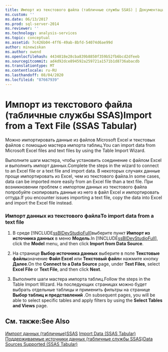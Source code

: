```yaml
---
title: Импорт из текстового файла (табличные службы SSAS) | Документация Майкрософт
ms.custom: ''
ms.date: 06/13/2017
ms.prod: sql-server-2014
ms.reviewer: ''
ms.technology: analysis-services
ms.topic: conceptual
ms.assetid: 7c426b04-4ff6-49ab-8bfd-54074d6ae99d
author: minewiskan
ms.author: owend
ms.openlocfilehash: 4434818e28cba839b8850f359b52fb6bcd2dfeeb
ms.sourcegitcommit: ad4d92dce894592a259721a1571b1d8736abacdb
ms.translationtype: MT
ms.contentlocale: ru-RU
ms.lasthandoff: 08/04/2020
ms.locfileid: "87667939"
---
```

# <a name="import-from-a-text-file-ssas-tabular"></a><span data-ttu-id="9a656-102">Импорт из текстового файла (табличные службы SSAS)</span><span class="sxs-lookup"><span data-stu-id="9a656-102">Import from a Text File (SSAS Tabular)</span></span>
  <span data-ttu-id="9a656-103">Можно импортировать данные из файлов Microsoft Excel и текстовых файлов с помощью мастера импорта таблиц.</span><span class="sxs-lookup"><span data-stu-id="9a656-103">You can import data from Microsoft Excel files and text files by using the Table Import Wizard.</span></span>  
  
 <span data-ttu-id="9a656-104">Выполните шаги мастера, чтобы установить соединение с файлом Excel и выполнить импорт данных.</span><span class="sxs-lookup"><span data-stu-id="9a656-104">Complete the steps in the wizard to connect to an Excel file or a text file and import data.</span></span> <span data-ttu-id="9a656-105">В некоторых случаях данные проще импортировать из Excel, чем из текстового файла.</span><span class="sxs-lookup"><span data-stu-id="9a656-105">In some cases, data can be imported more easily from an Excel file than a text file.</span></span> <span data-ttu-id="9a656-106">При возникновении проблем с импортом данных из текстового файла попробуйте скопировать данные из него в файл Excel и импортировать оттуда.</span><span class="sxs-lookup"><span data-stu-id="9a656-106">If you encounter issues importing a text file, copy the data into Excel and import the Excel file instead.</span></span>  
  
### <a name="to-import-data-from-a-text-file"></a><span data-ttu-id="9a656-107">Импорт данных из текстового файла</span><span class="sxs-lookup"><span data-stu-id="9a656-107">To import data from a text file</span></span>  
  
1.  <span data-ttu-id="9a656-108">В среде [!INCLUDE[ssBIDevStudioFull](../includes/ssbidevstudiofull-md.md)]выберите пункт **Импорт из источника данных** в меню **Модель**.</span><span class="sxs-lookup"><span data-stu-id="9a656-108">In [!INCLUDE[ssBIDevStudioFull](../includes/ssbidevstudiofull-md.md)], click the **Model** menu, and then click **Import from Data Source**.</span></span>  
  
2.  <span data-ttu-id="9a656-109">На странице **Выбор источника данных** выберите в поле **Текстовые файлы**значение **Файл Excel** или **Текстовый файл**и нажмите кнопку **Далее**.</span><span class="sxs-lookup"><span data-stu-id="9a656-109">On the **Connect to a Data Source** page, under **Text Files**, select **Excel File** or **Text File**, and then click **Next**.</span></span>  
  
3.  <span data-ttu-id="9a656-110">Выполните шаги мастера импорта таблиц.</span><span class="sxs-lookup"><span data-stu-id="9a656-110">Follow the steps in the Table Import Wizard.</span></span> <span data-ttu-id="9a656-111">На последующих страницах можно будет выбрать отдельные таблицы и применить фильтры на странице **Выбор таблиц и представлений** .</span><span class="sxs-lookup"><span data-stu-id="9a656-111">On subsequent pages, you will be able to select specific tables and apply filters by using the **Select Tables and Views** page.</span></span>  
  
## <a name="see-also"></a><span data-ttu-id="9a656-112">См. также:</span><span class="sxs-lookup"><span data-stu-id="9a656-112">See Also</span></span>  
 <span data-ttu-id="9a656-113">[Импорт данных &#40;табличные&#41;SSAS](import-data-ssas-tabular.md) </span><span class="sxs-lookup"><span data-stu-id="9a656-113">[Import Data &#40;SSAS Tabular&#41;](import-data-ssas-tabular.md) </span></span>  
 [<span data-ttu-id="9a656-114">Поддерживаемые источники данных (табличные службы SSAS)</span><span class="sxs-lookup"><span data-stu-id="9a656-114">Data Sources Supported &#40;SSAS Tabular&#41;</span></span>](tabular-models/data-sources-supported-ssas-tabular.md)  
  
  
